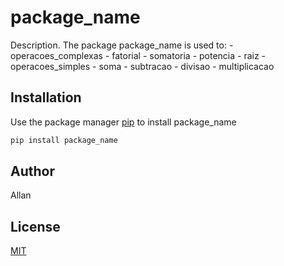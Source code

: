 # package_name

Description. 
The package package_name is used to:
	- operacoes_complexas
		- fatorial
		- somatoria
		- potencia
		- raiz
	- operacoes_simples
		- soma
		- subtracao
		- divisao
		- multiplicacao

## Installation

Use the package manager [pip](https://pip.pypa.io/en/stable/) to install package_name

```bash
pip install package_name
```

## Author
Allan

## License
[MIT](https://choosealicense.com/licenses/mit/)
